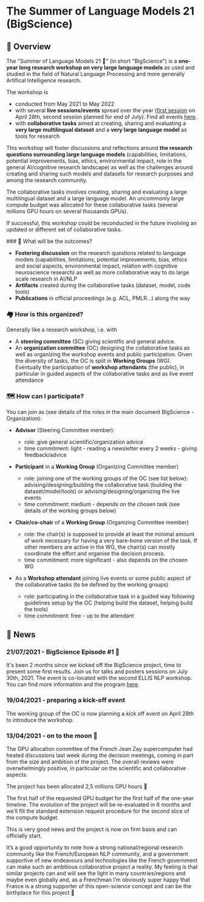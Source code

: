 # The Summer of Language Models 21  (BigScience)

## 🐠 Overview
The "Summer of Language Models 21 🌸" (in short "BigScience") is a **one-year long research workshop on very large language models** as used and studied in the field of Natural Language Processing and more generally Artifical Intelligence research.

The workshop is

- conducted from May 2021 to May 2022
- with several **live sessions/events** spread over the year ([first session](https://www.youtube.com/watch?v=TMBcm0TByF4) on April 28th, second session planned for end of July). Find all events [here](events.md).
- with **collaborative tasks** aimed at creating, sharing and evaluating a **very large multilingual dataset** and a **very large language model** as tools for research

This workshop will foster discussions and reflections around **the research questions surrounding large language models** (capabilities, limitations, potential improvements, bias, ethics, environmental impact, role in the general AI/cognitive research landscape) as well as the challenges around creating and sharing such models and datasets for research purposes and among the research community.

The collaborative tasks involves creating, sharing and evaluating a large multilingual dataset and a large language model.
An uncommonly large compute budget was allocated for these collaborative tasks (several millions GPU hours on several thousands GPUs).

If successful, this workshop could be reconducted in the future involving an updated or different set of collaborative tasks.

### 🐣 What will be the outcomes?
- **Fostering discussion** on the research questions related to language models (capabilities, limitations, potential improvements, bias, ethics and social aspects, environmental impact, relation with cognitive neuroscience research) as well as more collaborative way to do large scale research in AI/NLP
- **Artifacts** created during the collaborative tasks (dataset, model, code tools)
- **Publications** in official proceedings (e.g. ACL, PMLR...) along the way

### 🏘 How is this organized?
Generally like a research workshop, i.e. with
- A **steering committee** (SC) giving scientific and general advice.
- An **organization committee** (OC) designing the collaborative tasks as well as organizing the workshop events and public participation. Given the diversity of tasks, the OC is split in **Working Groups** (WG).
Eventually the participation of **workshop attendants** (the public), in particular in guided aspects of the collaborative tasks and as live event attendance

### 🗺 How can I participate?
You can join as (see details of the roles in the main document BigScience - Organization):

- **Advisor** (Steering Committee member):

  * role: give general scientific/organization advice
  * time commitment: light - reading a newsletter every 2 weeks - giving feedback/advice

- **Participant** in a **Working Group** (Organizing Committee member)
  * role: joining one of the working groups of the OC (see list below): advising/designing/building the collaborative task (building the dataset/model/tools) or advising/designing/organizing the live events
  * time commitment: medium - depends on the chosen task (see details of the working groups below)

- **Chair/co-chair** of a **Working Group** (Organizing Committee member)
  * role: the chair(s) is supposed to provide at least the minimal amount of work necessary for having a very bare-bone version of the task. If other members are active in the WG, the chair(s) can mostly coordinate the effort and organise the decision process.
  * time commitment: more significant - also depends on the chosen WG

- As a **Workshop attendant** joining live events or some public aspect of the collaborative tasks (to be defined by the working groups)
  * role: participating in the collaborative task in a guided way following guidelines setup by the OC (helping build the dataset, helping build the tools)
  * time commitment: free - up to the attendant

## 📰 News

### 21/07/2021 - BigScience Episode #1 🎉

It's been 2 months since we kicked off the BigScience project, time to present some first results. Join us for talks and posters sessions on July 30th, 2021. The event is co-located with the second ELLIS NLP workshop. You can find more information and the program [here](events.md).

### 19/04/2021 - preparing a kick-off event

The working group of the OC is now planning a kick off event on April 28th to introduce the workshop.

### 13/04/2021 - on to the moon 🚀

The GPU allocation committee of the French Jean Zay supercomputer had heated discussions last week during the decision meetings, coming in part from the size and ambition of the project. The overall reviews were overwhelmingly positive, in particular on the scientific and collaborative aspects.

The project has been allocated 2,5 millions GPU hours 🎉

The first half of the requested GPU budget for the first half of the one-year timeline. The evolution of the project will be re-evaluated in 6 months and we’ll fill the standard extension request procedure for the second slice of the compute budget.

This is very good news and the project is now on firm basis and can officially start.

It’s a good opportunity to note how a strong national/regional research community like the French/European NLP community, and a government supportive of new endeavours and technologies like the French government can make such an ambitious collaborative project a reality. My feeling is that similar projects can and will see the light in many countries/regions and maybe even globally and, as a Frenchman I’m obviously super happy that France is a strong supporter of this open-science concept and can be the birthplace for this project 🐓
